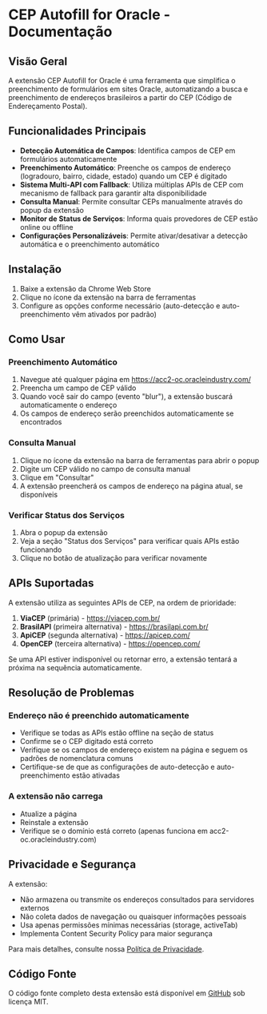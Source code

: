 # CEP Autofill for Oracle - Documentação

## Visão Geral

A extensão CEP Autofill for Oracle é uma ferramenta que simplifica o preenchimento de formulários em sites Oracle, automatizando a busca e preenchimento de endereços brasileiros a partir do CEP (Código de Endereçamento Postal).

## Funcionalidades Principais

- **Detecção Automática de Campos**: Identifica campos de CEP em formulários automaticamente
- **Preenchimento Automático**: Preenche os campos de endereço (logradouro, bairro, cidade, estado) quando um CEP é digitado
- **Sistema Multi-API com Fallback**: Utiliza múltiplas APIs de CEP com mecanismo de fallback para garantir alta disponibilidade 
- **Consulta Manual**: Permite consultar CEPs manualmente através do popup da extensão
- **Monitor de Status de Serviços**: Informa quais provedores de CEP estão online ou offline
- **Configurações Personalizáveis**: Permite ativar/desativar a detecção automática e o preenchimento automático

## Instalação

1. Baixe a extensão da Chrome Web Store
2. Clique no ícone da extensão na barra de ferramentas
3. Configure as opções conforme necessário (auto-detecção e auto-preenchimento vêm ativados por padrão)

## Como Usar

### Preenchimento Automático
1. Navegue até qualquer página em https://acc2-oc.oracleindustry.com/
2. Preencha um campo de CEP válido
3. Quando você sair do campo (evento "blur"), a extensão buscará automaticamente o endereço
4. Os campos de endereço serão preenchidos automaticamente se encontrados

### Consulta Manual
1. Clique no ícone da extensão na barra de ferramentas para abrir o popup
2. Digite um CEP válido no campo de consulta manual
3. Clique em "Consultar"
4. A extensão preencherá os campos de endereço na página atual, se disponíveis

### Verificar Status dos Serviços
1. Abra o popup da extensão
2. Veja a seção "Status dos Serviços" para verificar quais APIs estão funcionando
3. Clique no botão de atualização para verificar novamente

## APIs Suportadas

A extensão utiliza as seguintes APIs de CEP, na ordem de prioridade:

1. **ViaCEP** (primária) - https://viacep.com.br/
2. **BrasilAPI** (primeira alternativa) - https://brasilapi.com.br/
3. **ApiCEP** (segunda alternativa) - https://apicep.com/
4. **OpenCEP** (terceira alternativa) - https://opencep.com/

Se uma API estiver indisponível ou retornar erro, a extensão tentará a próxima na sequência automaticamente.

## Resolução de Problemas

### Endereço não é preenchido automaticamente
- Verifique se todas as APIs estão offline na seção de status
- Confirme se o CEP digitado está correto
- Verifique se os campos de endereço existem na página e seguem os padrões de nomenclatura comuns
- Certifique-se de que as configurações de auto-detecção e auto-preenchimento estão ativadas

### A extensão não carrega
- Atualize a página
- Reinstale a extensão
- Verifique se o domínio está correto (apenas funciona em acc2-oc.oracleindustry.com)

## Privacidade e Segurança

A extensão:
- Não armazena ou transmite os endereços consultados para servidores externos
- Não coleta dados de navegação ou quaisquer informações pessoais
- Usa apenas permissões mínimas necessárias (storage, activeTab)
- Implementa Content Security Policy para maior segurança

Para mais detalhes, consulte nossa [Política de Privacidade](PRIVACY_POLICY.md).

## Código Fonte

O código fonte completo desta extensão está disponível em [GitHub](https://github.com/cep-autofill-extension) sob licença MIT.